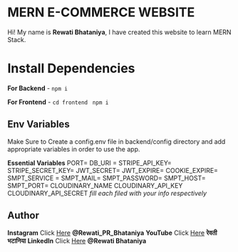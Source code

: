 # MERN E-COMMERCE WEBSITE

Hi! My name is **Rewati Bhataniya**, I have created this website to learn MERN Stack.

# Install Dependencies

**For Backend** - `npm i`

**For Frontend** - `cd frontend` ` npm i`

## Env Variables

Make Sure to Create a config.env file in backend/config directory and add appropriate variables in order to use the app.

**Essential Variables**
PORT=
DB_URI =
STRIPE_API_KEY=
STRIPE_SECRET_KEY=
JWT_SECRET=
JWT_EXPIRE=
COOKIE_EXPIRE=
SMPT_SERVICE =
SMPT_MAIL=
SMPT_PASSWORD=
SMPT_HOST=
SMPT_PORT=
CLOUDINARY_NAME
CLOUDINARY_API_KEY
CLOUDINARY_API_SECRET
_fill each filed with your info respectively_

## Author

**Instagram** Click [Here](https://www.instagram.com/i_am_rewati) **@Rewati_PR_Bhataniya**
**YouTube** Click [Here](https://www.youtube.com/@rewati_pr...?si=dKInN-IxRlxcqyBn) **रेवती भटानिया**
**LinkedIn** Click [Here](https://www.linkedin.com/in/rewati-bhataniya-769423249) **@Rewati Bhataniya**